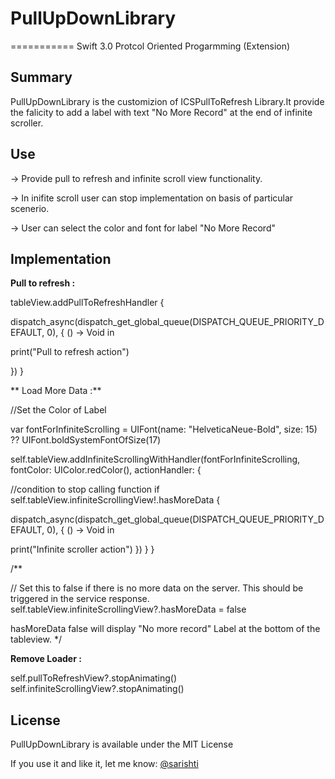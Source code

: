 # PullUpDownLibrary
===========
Swift 3.0
Protcol Oriented Progarmming (Extension) 

## Summary

PullUpDownLibrary is the customizion of ICSPullToRefresh Library.It provide the falicity to add a label with text "No More Record" at the end of infinite scroller.


## Use

-> Provide pull to refresh and infinite scroll view functionality.

-> In inifite scroll user can stop implementation on basis of particular scenerio.  

-> User can select the color and font for label "No More Record"


## Implementation

**Pull to refresh :**

tableView.addPullToRefreshHandler {

dispatch_async(dispatch_get_global_queue(DISPATCH_QUEUE_PRIORITY_DEFAULT, 0), { () -> Void in

print("Pull to refresh action")

})
}



** Load More Data :**

//Set the Color of Label 

var fontForInfiniteScrolling = UIFont(name: "HelveticaNeue-Bold", size: 15) ?? UIFont.boldSystemFontOfSize(17)

self.tableView.addInfiniteScrollingWithHandler(fontForInfiniteScrolling, fontColor: UIColor.redColor(), actionHandler: {

//condition to stop calling function
if self.tableView.infiniteScrollingView!.hasMoreData {   

dispatch_async(dispatch_get_global_queue(DISPATCH_QUEUE_PRIORITY_DEFAULT, 0), { () -> Void in

print("Infinite scroller action")
})
}
}

/**

// Set this to false if there is no more data on the server. This should be triggered in the service response.
self.tableView.infiniteScrollingView?.hasMoreData = false

hasMoreData false will display "No more record" Label at the bottom of the tableview.
*/

**Remove Loader :**

self.pullToRefreshView?.stopAnimating()
self.infiniteScrollingView?.stopAnimating()



## License
PullUpDownLibrary is available under the MIT License

If you use it and like it, let me know: 
[@sarishti](sarishti09@gmail.com)

